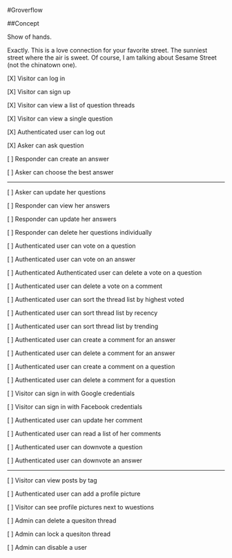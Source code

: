 #Groverflow

##Concept

Show of hands. 

Exactly. This is a love connection for your favorite street. The sunniest street where the air is sweet. Of course, I am talking about Sesame Street (not the chinatown one). 

[X] Visitor can log in

[X] Visitor can sign up

[X] Visitor can view a list of question threads

[X] Visitor can view a single question

[X] Authenticated user can log out

[X] Asker can ask question

[ ] Responder can create an answer

[ ] Asker can choose the best answer

---------------------------------------------

[ ] Asker can update her questions

[ ] Responder can view her answers

[ ] Responder can update her answers

[ ] Responder can delete her questions individually

[ ] Authenticated user can vote on a question

[ ] Authenticated user can vote on an answer

[ ] Authenticated Authenticated user can delete a vote on a question

[ ] Authenticated user can delete a vote on a comment

[ ] Authenticated user can sort the thread list by highest voted

[ ] Authenticated user can sort thread list by recency

[ ] Authenticated user can sort thread list by trending

[ ] Authenticated user can create a comment for an answer

[ ] Authenticated user can delete a comment for an answer

[ ] Authenticated user can create a comment on a question

[ ] Authenticated user can delete a comment for a question

[ ] Visitor can sign in with Google credentials

[ ] Visitor can sign in with Facebook credentials

[ ] Authenticated user can update her comment

[ ] Authenticated user can read a list of her comments

[ ] Authenticated user can downvote a question

[ ] Authenticated user can downvote an answer

--------------------

[ ] Visitor can view posts by tag

[ ] Authenticated user can add a profile picture

[ ] Visitor can see profile pictures next to wuestions

[ ] Admin can delete a quesiton thread

[ ] Admin can lock a quesiton thread

[ ] Admin can disable a user
